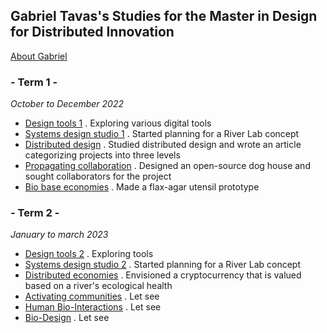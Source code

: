Gabriel Tavas's Studies for the Master in Design for Distributed Innovation[]()
---------------------------------------------

[About Gabriel](https://gabetavas.com)

### - Term 1 -[]()

*October to December 2022*

-   [Design tools 1]() . Exploring various digital tools
-   [Systems design studio 1]() . Started planning for a River Lab concept
-   [Distributed design]() . Studied distributed design and wrote an article categorizing projects into three levels
-   [Propagating collaboration]() . Designed an open-source dog house and sought collaborators for the project
-   [Bio base economies]() . Made a flax-agar utensil prototype

### - Term 2 -[]()

*January to march 2023*

-   [Design tools 2]() . Exploring tools
-   [Systems design studio 2]() . Started planning for a River Lab concept
-   [Distributed economies]() . Envisioned a cryptocurrency that is valued based on a river's ecological health
-   [Activating communities]() . Let see
-   [Human Bio-Interactions]() . Let see
-   [Bio-Design]() . Let see
